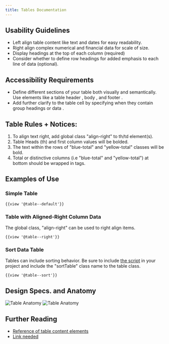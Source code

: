 ```yaml
---
title: Tables Documentation
---
```

## Usability Guidelines

* Left align table content like text and dates for easy readability.
* Right align complex numerical and financial data for scale of size.
* Display headings at the top of each column (required)
* Consider whether to define row headings for added emphasis to each line of data (optional).

## Accessibility Requirements

* Define different sections of your table both visually and semantically. Use elements like a table header <thead>, body <tbody>, and footer <tfoot>.
* Add further clarify to the table cell by specifying when they contain group headings <th> or data <td>.

<h2>Table Rules + Notices:</h2>

1. To align text right, add global class "align-right" to th/td element(s).
2. Table Heads (th) and first column values will be bolded.
3. The text within the rows of "blue-total" and "yellow-total" classes will be bold.
4. Total or distinctive columns (i.e "blue-total" and "yellow-total") at bottom should be wrapped in <tfoot> tags.

<h2>Examples of Use</h2>

<h3>Simple Table</h3>

```
{{view '@table--default'}}

```
<h3>Table with Aligned-Right Column Data</h3>
The global class, "align-right" can be used to right align items.

```
{{view '@table--right'}}

```

<h3>Sort Data Table</h3>
Tables can include sorting behavior. Be sure to include <a href="/build/docs/installation/download.html">the script</a> in your project and include the "sortTable" class name to the table class.

```
{{view '@table--sort'}}

```

## Design Specs. and Anatomy
![Table Anatomy](/docs/img/Table/table-anatomy.jpg)
![Table Anatomy](/docs/img/Table/table-specs.jpg)


## Further Reading

* [Reference of table content elements](https://developer.mozilla.org/en-US/docs/Web/HTML/Element/table)
* [Link needed](https://www.w3.org/WAI/tutorials/tables/)

